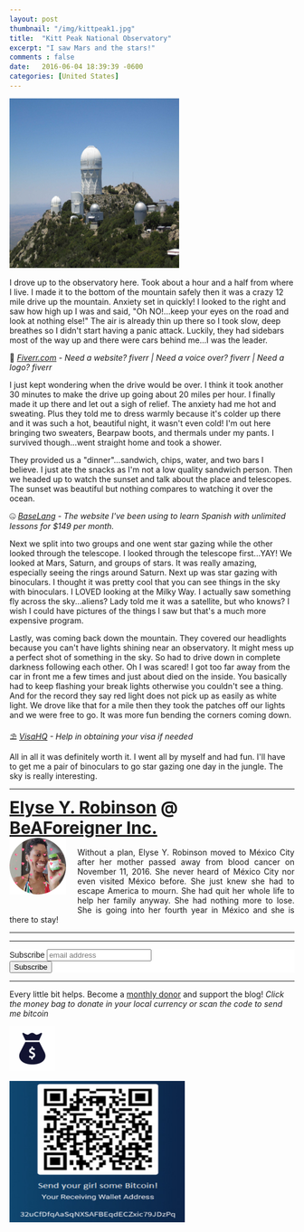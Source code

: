 ```yaml
---
layout: post
thumbnail: "/img/kittpeak1.jpg"
title:  "Kitt Peak National Observatory"
excerpt: "I saw Mars and the stars!"
comments : false
date:   2016-06-04 18:39:39 -0600
categories: [United States]
---
```


<img src="/img/kittpeak1.jpg" width="300" height="300" alt="Tucson's Observatory">

I drove up to the observatory here. Took about a hour and a half from where I live. I made it to the bottom of the mountain safely then it was a crazy 12 mile drive up the mountain. Anxiety set in quickly! I looked to the right and saw how high up I was and said, "Oh NO!...keep your eyes on the road and look at nothing else!" The air is already thin up there so I took slow, deep breathes so I didn't start having a panic attack. Luckily, they had sidebars most of the way up and there were cars behind me...I was the leader.

💎 <i><a href="https://www.awin1.com/awclick.php?gid=383744&mid=6288&awinaffid=323811&linkid=2587800&clickref=" target="_blank">Fiverr.com</a> - Need a website? fiverr | Need a voice over? fiverr | Need a logo? fiverr</i><br>

I just kept wondering when the drive would be over. I think it took another 30 minutes to make the drive up going about 20 miles per hour. I finally made it up there and let out a sigh of relief. The anxiety had me hot and sweating. Plus they told me to dress warmly because it's colder up there and it was such a hot, beautiful night, it wasn't even cold! I'm out here bringing two sweaters, Bearpaw boots, and thermals under my pants. I survived though...went straight home and took a shower.

They provided us a "dinner"...sandwich, chips, water, and two bars I believe. I just ate the snacks as I'm not a low quality sandwich person. Then we headed up to watch the sunset and talk about the place and telescopes. The sunset was beautiful but nothing compares to watching it over the ocean.

🤐 <i><a href="https://baselang.com/signup/?referral=me%40elyserobinson.com" target="_blank">BaseLang</a> - The website I've been using to learn Spanish with unlimited lessons for $149 per month.</i>

Next we split into two groups and one went star gazing while the other looked through the telescope. I looked through the telescope first...YAY! We looked at Mars, Saturn, and groups of stars. It was really amazing, especially seeing the rings around Saturn. Next up was star gazing with binoculars. I thought it was pretty cool that you can see things in the sky with binoculars. I LOVED looking at the Milky Way. I actually saw something fly across the sky...aliens? Lady told me it was a satellite, but who knows? I wish I could have pictures of the things I saw but that's a much more expensive program.

Lastly, was coming back down the mountain. They covered our headlights because you can't have lights shining near an observatory. It might mess up a perfect shot of something in the sky. So had to drive down in complete darkness following each other. Oh I was scared! I got too far away from the car in front me a few times and just about died on the inside. You basically had to keep flashing your break lights otherwise you couldn't see a thing. And for the record they say red light does not pick up as easily as white light. We drove like that for a mile then they took the patches off our lights and we were free to go. It was more fun bending the corners coming down.

⛱️ <i><a href="https://www.visahq.com/?a_aid=vaff9616" target="_blank">VisaHQ</a> - Help in obtaining your visa if needed</i><br>

All in all it was definitely worth it. I went all by myself and had fun. I'll have to get me a pair of binoculars to go star gazing one day in the jungle. The sky is really interesting.

<hr>

<div style="font-size: 30px; font-weight: bold;"><a href="https://elyserobinson.com" target="_blank">Elyse Y. Robinson</a> @ <a href="https://www.beaforeigner.com" target="_blank">BeAForeigner Inc.</a></div>
<div style="float: left; padding: 0 20px 20px 0;"><img src="/img/me86.gif" width="100" height="100" alt="Elyse Y. Robinson"></div>
<br>
<div style=" text-align: justify; text-justify: inter-word;">
Without a plan, Elyse Y. Robinson moved to M&eacute;xico City after her mother passed away from blood cancer on November 11, 2016. She never heard of M&eacute;xico City nor even visited M&eacute;xico before. She just knew she had to escape America to mourn. She had quit her whole life to help her family anyway. She had nothing more to lose. She is going into her fourth year in M&eacute;xico and she is there to stay!
</div>

<hr>

<div class="sharethis-inline-share-buttons"></div>

<hr>

<!-- Begin Mailchimp Signup Form -->
<link href="//cdn-images.mailchimp.com/embedcode/horizontal-slim-10_7.css" rel="stylesheet" type="text/css">
<style type="text/css">
	#mc_embed_signup{background:#fff; clear:left; font:14px Helvetica,Arial,sans-serif; width:100%;}
	/* Add your own Mailchimp form style overrides in your site stylesheet or in this style block.
	   We recommend moving this block and the preceding CSS link to the HEAD of your HTML file. */
</style>
<div id="mc_embed_signup">
<form action="https://elyserobinson.us14.list-manage.com/subscribe/post?u=d8681ae8829338461cc453b4a&amp;id=f1fd37520f" method="post" id="mc-embedded-subscribe-form" name="mc-embedded-subscribe-form" class="validate" target="_blank" novalidate>
    <div id="mc_embed_signup_scroll">
	<label for="mce-EMAIL">Subscribe</label>
	<input type="email" value="" name="EMAIL" class="email" id="mce-EMAIL" placeholder="email address" required>
    <!-- real people should not fill this in and expect good things - do not remove this or risk form bot signups-->
    <div style="position: absolute; left: -5000px;" aria-hidden="true"><input type="text" name="b_d8681ae8829338461cc453b4a_f1fd37520f" tabindex="-1" value=""></div>
    <div class="clear"><input type="submit" value="Subscribe" name="subscribe" id="mc-embedded-subscribe" class="button"></div>
    </div>
</form>
</div>

<!--End mc_embed_signup-->

<hr>

Every little bit helps. Become a <a href="https://liberapay.com/elyserobinson" target="_blank">monthly donor</a> and support the blog! <i>Click the money bag to donate in your local currency or scan the code to send me bitcoin</i><br>

<a href="https://liberapay.com/elyserobinson" target="_blank"><img src="/img/moneybag.gif" width="80" height="80" alt="Love Elyse? Send some bitcoin!" class="center"></a>

<picture>
  <source srcset="/img/bitcoin.webp" type="image/webp">
  <source srcset="/img/bitcoin.jpeg" type="image/jpeg">
<img src="/img/bitcoin.jpeg" width="310" height="250" alt="Love Elyse? Send some bitcoin!" class="center">
</picture>
